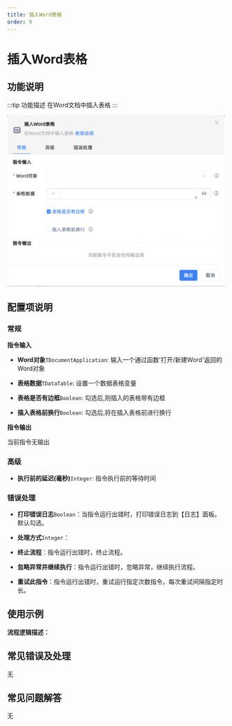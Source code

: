```yaml
---
title: 插入Word表格
order: 9
---
```


# 插入Word表格

## 功能说明

:::tip 功能描述
在Word文档中插入表格
:::

![插入Word表格](../../../assets/插入Word表格_command.png)

## 配置项说明

### 常规

**指令输入**

- **Word对象**`TDocumentApplication`: 输入一个通过函数'打开/新建Word'返回的Word对象

- **表格数据**`TDataTable`: 设置一个数据表格变量

- **表格是否有边框**`Boolean`: 勾选后,则插入的表格带有边框

- **插入表格前换行**`Boolean`: 勾选后,将在插入表格前进行换行


**指令输出**

当前指令无输出

### 高级

- **执行前的延迟(毫秒)**`Integer`: 指令执行前的等待时间

### 错误处理

- **打印错误日志**`Boolean`：当指令运行出错时，打印错误日志到【日志】面板。默认勾选。

- **处理方式**`Integer`：

 - **终止流程**：指令运行出错时，终止流程。

 - **忽略异常并继续执行**：指令运行出错时，忽略异常，继续执行流程。

 - **重试此指令**：指令运行出错时，重试运行指定次数指令，每次重试间隔指定时长。

## 使用示例

**流程逻辑描述：** 

## 常见错误及处理

无

## 常见问题解答

无

